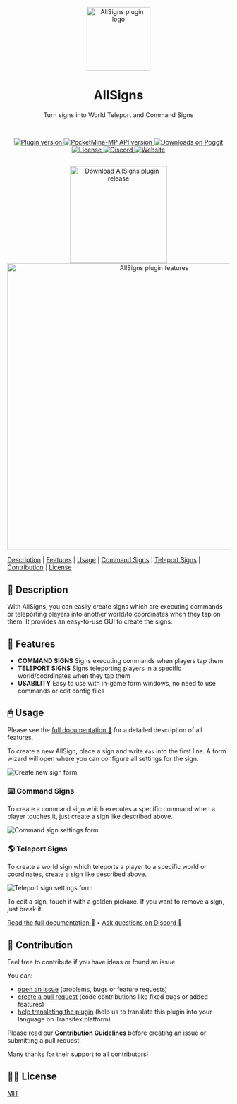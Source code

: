 <p align="center">
    <img src=".github/.media/logo.png" width="144" height="144" alt="AllSigns plugin logo">
</p>

<h1 align="center">AllSigns</h1>
<p align="center">Turn signs into World Teleport and Command Signs</p>

<br>

<p align="center">
    <a href="https://poggit.pmmp.io/p/AllSigns">
        <img src="https://poggit.pmmp.io/shield.state/AllSigns" alt="Plugin version">
    </a>
    <a href="https://github.com/pmmp/PocketMine-MP">
        <img src="https://poggit.pmmp.io/shield.api/AllSigns" alt="PocketMine-MP API version">
    </a>
    <a href="https://poggit.pmmp.io/p/AllSigns">
        <img src="https://poggit.pmmp.io/shield.dl.total/AllSigns" alt="Downloads on Poggit">
    </a>
    <a href="https://github.com/survanetwork/AllSigns/blob/master/LICENSE">
        <img src="https://img.shields.io/github/license/survanetwork/AllSigns.svg" alt="License">
    </a>
    <a href="https://discord.gg/t4Kg4j3829">
        <img src="https://img.shields.io/discord/685532530451283997?color=blueviolet" alt="Discord">
    </a>
    <a href="https://plugins.surva.net">
        <img src="https://img.shields.io/badge/website-visit-ee8031" alt="Website">
    </a>
</p>

##

<p align="center">
    <a href="https://plugins.surva.net/#allsigns">
        <img src="https://static.surva.net/osplugins/assets/dl-buttons/allsigns.png" width="220" height="auto" alt="Download AllSigns plugin release">
        <img src="https://static.surva.net/osplugins/assets/feature-banners/allsigns.png" width="650" height="auto" alt="AllSigns plugin features">
    </a>
</p>

[Description](#-description) | [Features](#-features) | [Usage](#-usage)
| [Command Signs](#%EF%B8%8F-command-signs) | [Teleport Signs](#-teleport-signs) | [Contribution](#-contribution)
| [License](#%EF%B8%8F-license)

## 📙 Description
With AllSigns, you can easily create signs which are executing commands or teleporting players into another world/to coordinates when they tap on them.
It provides an easy-to-use GUI to create the signs.

## 🎁 Features
- **COMMAND SIGNS** Signs executing commands when players tap them
- **TELEPORT SIGNS** Signs teleporting players in a specific world/coordinates when they tap them
- **USABILITY** Easy to use with in-game form windows, no need to use commands or edit config files

## 🖱 Usage
Please see the [full documentation 📖](https://plugin-docs.surva.net/allsigns) for a detailed description of all features.

To create a new AllSign, place a sign and write `#as` into the first line. A form wizard will open where you can configure all settings for the sign.

![Create new sign form](https://static.surva.net/osplugins/allsigns/create-new-sign.png)

### ⌨️ Command Signs
To create a command sign which executes a specific command when a player touches it, just create a sign like described above.

![Command sign settings form](https://static.surva.net/osplugins/allsigns/command-sign.png)

### 🌎 Teleport Signs
To create a world sign which teleports a player to a specific world or coordinates, create a sign like described above.

![Teleport sign settings form](https://static.surva.net/osplugins/allsigns/teleport-sign.png)

To edit a sign, touch it with a golden pickaxe. If you want to remove a sign, just break it.

[Read the full documentation 📖](https://plugin-docs.surva.net/allsigns) • [Ask questions on Discord 💬](https://discord.gg/t4Kg4j3829)

## 🙋‍ Contribution
Feel free to contribute if you have ideas or found an issue.

You can:
- [open an issue](https://github.com/survanetwork/AllSigns/issues) (problems, bugs or feature requests)
- [create a pull request](https://github.com/survanetwork/AllSigns/pulls) (code contributions like fixed bugs or added features)
- [help translating the plugin](https://www.transifex.com/surva/allsigns) (help us to translate this plugin into your language on Transifex platform)

Please read our **[Contribution Guidelines](CONTRIBUTING.md)** before creating an issue or submitting a pull request.

Many thanks for their support to all contributors!

## 👨‍⚖️ License
[MIT](https://github.com/survanetwork/AllSigns/blob/master/LICENSE)
